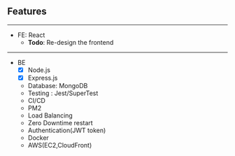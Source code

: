 ## **Features**

---

- FE: React
  - **Todo**: Re-design the frontend

---

- BE
  - [x] Node.js
  - [x] Express.js
  - Database: MongoDB
  - Testing : Jest/SuperTest
  - CI/CD
  - PM2
  - Load Balancing
  - Zero Downtime restart
  - Authentication(JWT token)
  - Docker
  - AWS(EC2,CloudFront)
